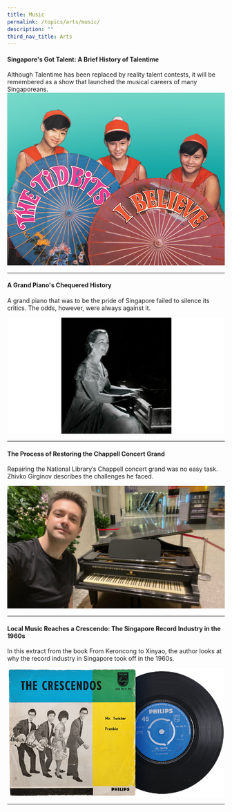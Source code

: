 ```yaml
---
title: Music
permalink: /topics/arts/music/
description: ""
third_nav_title: Arts
---
```

#### <a style="text-decoration: none; font-weight: bold;" href="/vol-19/issue-4/jan-mar-2024/talentime-history-singapore/">Singapore's Got Talent: A Brief History of Talentime
</a>
 Although Talentime has been replaced by reality talent contests, it will be remembered as a show that launched the musical careers of many Singaporeans.<br>
 <img src="/images/Vol%2019%20Issue%204/7%20Talentime/photo1%20-%20rev1.png">
<hr>

#### <a style="text-decoration: none; font-weight: bold;" href="/vol-19/issue-3/oct-dec-2023/chappell-steinway-piano">A Grand Piano's Chequered History</a>
A grand piano that was to be the pride of Singapore failed to silence its critics. The odds, however, were always against it.

<img src="/images/Vol%2019%20Issue%203/2%20Grand%20Piano/irene%20kohler.jpg">
<hr>

#### <a style="text-decoration: none; font-weight: bold;" href="/vol-19/issue-3/oct-dec-2023/chappell-piano-repair-zhivko-girginov">The Process of Restoring the Chappell Concert Grand</a>
Repairing the National Library’s Chappell concert grand was no easy task. Zhivko Girginov describes the challenges he faced.

<img src="/images/Vol%2019%20Issue%203/Piano%20Repair%20Process/zhivko%20girginov%201.jpg">
<hr>

#### <a style="text-decoration: none; font-weight: bold;" href="/vol-19/issue-2/jul-sep-2023/singapore-record-industry-1960s">Local Music Reaches a Crescendo: The Singapore Record Industry in the 1960s</a>
In this extract from the book From Keroncong to Xinyao, the author looks at why the record industry in Singapore took off in the 1960s.

<img src="/images%2FVol%2019%20Issue%202%2FSG%20Record%20Industry/image1.png">
<hr>